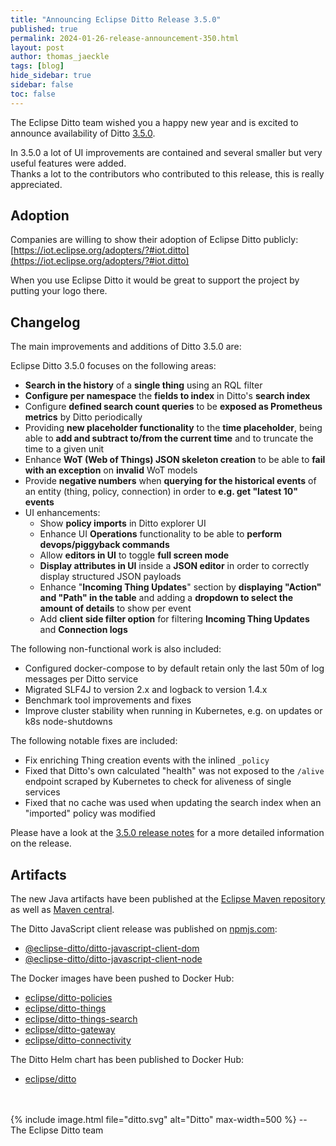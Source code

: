 ```yaml
---
title: "Announcing Eclipse Ditto Release 3.5.0"
published: true
permalink: 2024-01-26-release-announcement-350.html
layout: post
author: thomas_jaeckle
tags: [blog]
hide_sidebar: true
sidebar: false
toc: false
---
```


The Eclipse Ditto team wished you a happy new year and is excited to announce availability of Ditto
[3.5.0](https://projects.eclipse.org/projects/iot.ditto/releases/3.5.0).

In 3.5.0 a lot of UI improvements are contained and several smaller but very useful features were added.  
Thanks a lot to the contributors who contributed to this release, this is really appreciated.


## Adoption

Companies are willing to show their adoption of Eclipse Ditto publicly: 
[https://iot.eclipse.org/adopters/?#iot.ditto](https://iot.eclipse.org/adopters/?#iot.ditto)

When you use Eclipse Ditto it would be great to support the project by putting your logo there.  


## Changelog

The main improvements and additions of Ditto 3.5.0 are:

Eclipse Ditto 3.5.0 focuses on the following areas:

* **Search in the history** of a **single thing** using an RQL filter
* **Configure per namespace** the **fields to index** in Ditto's **search index**
* Configure **defined search count queries** to be **exposed as Prometheus metrics** by Ditto periodically
* Providing **new placeholder functionality** to the **time placeholder**, being able to **add and subtract to/from
  the current time** and to truncate the time to a given unit
* Enhance **WoT (Web of Things) JSON skeleton creation** to be able to **fail with an exception** on **invalid** WoT models
* Provide **negative numbers** when **querying for the historical events** of an entity (thing, policy, connection) in order to
  **e.g. get "latest 10" events**
* UI enhancements:
  * Show **policy imports** in Ditto explorer UI
  * Enhance UI **Operations** functionality to be able to **perform devops/piggyback commands**
  * Allow **editors in UI** to toggle **full screen mode**
  * **Display attributes in UI** inside a **JSON editor** in order to correctly display structured JSON payloads
  * Enhance "**Incoming Thing Updates**" section by **displaying "Action" and "Path" in the table** and adding a **dropdown to
    select the amount of details** to show per event
  * Add **client side filter option** for filtering **Incoming Thing Updates** and **Connection logs**

The following non-functional work is also included:

* Configured docker-compose to by default retain only the last 50m of log messages per Ditto service
* Migrated SLF4J to version 2.x and logback to version 1.4.x
* Benchmark tool improvements and fixes
* Improve cluster stability when running in Kubernetes, e.g. on updates or k8s node-shutdowns

The following notable fixes are included:

* Fix enriching Thing creation events with the inlined `_policy`
* Fixed that Ditto's own calculated "health" was not exposed to the `/alive` endpoint scraped by Kubernetes to check for
  aliveness of single services
* Fixed that no cache was used when updating the search index when an "imported" policy was modified

Please have a look at the [3.5.0 release notes](release_notes_350.html) for a more detailed information on the release.


## Artifacts

The new Java artifacts have been published at the [Eclipse Maven repository](https://repo.eclipse.org/content/repositories/ditto/)
as well as [Maven central](https://repo1.maven.org/maven2/org/eclipse/ditto/).

The Ditto JavaScript client release was published on [npmjs.com](https://www.npmjs.com/~eclipse_ditto):
* [@eclipse-ditto/ditto-javascript-client-dom](https://www.npmjs.com/package/@eclipse-ditto/ditto-javascript-client-dom)
* [@eclipse-ditto/ditto-javascript-client-node](https://www.npmjs.com/package/@eclipse-ditto/ditto-javascript-client-node)


The Docker images have been pushed to Docker Hub:
* [eclipse/ditto-policies](https://hub.docker.com/r/eclipse/ditto-policies/)
* [eclipse/ditto-things](https://hub.docker.com/r/eclipse/ditto-things/)
* [eclipse/ditto-things-search](https://hub.docker.com/r/eclipse/ditto-things-search/)
* [eclipse/ditto-gateway](https://hub.docker.com/r/eclipse/ditto-gateway/)
* [eclipse/ditto-connectivity](https://hub.docker.com/r/eclipse/ditto-connectivity/)

The Ditto Helm chart has been published to Docker Hub:
* [eclipse/ditto](https://hub.docker.com/r/eclipse/ditto/)

<br/>
<br/>
{% include image.html file="ditto.svg" alt="Ditto" max-width=500 %}
--<br/>
The Eclipse Ditto team

